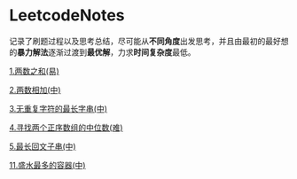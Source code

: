 # LeetcodeNotes
记录了刷题过程以及思考总结，尽可能从**不同角度**出发思考，并且由最初的最好想的**暴力解法**逐渐过渡到**最优解**，力求**时间复杂度**最低。

[1.两数之和(易)](https://github.com/Einsgates/LeetcodeNotes/blob/master/1.%E4%B8%A4%E6%95%B0%E4%B9%8B%E5%92%8C(%E6%98%93).md)

[2.两数相加(中)](https://github.com/Einsgates/LeetcodeNotes/blob/master/2.%E4%B8%A4%E6%95%B0%E7%9B%B8%E5%8A%A0(%E4%B8%AD).md)

[3.无重复字符的最长字串(中)](https://github.com/Einsgates/LeetcodeNotes/blob/master/3.%E6%97%A0%E9%87%8D%E5%A4%8D%E5%AD%97%E7%AC%A6%E7%9A%84%E6%9C%80%E9%95%BF%E5%AD%97%E4%B8%B2.md)

[4.寻找两个正序数组的中位数(难)](https://github.com/Einsgates/LeetcodeNotes/blob/master/4.%E5%AF%BB%E6%89%BE%E4%B8%A4%E4%B8%AA%E6%AD%A3%E5%BA%8F%E6%95%B0%E7%BB%84%E7%9A%84%E4%B8%AD%E4%BD%8D%E6%95%B0(%E9%9A%BE).md)

[5.最长回文子串(中)](https://github.com/Einsgates/LeetcodeNotes/blob/master/5.%E6%9C%80%E9%95%BF%E5%9B%9E%E6%96%87%E5%AD%90%E4%B8%B2.md)

[11.盛水最多的容器(中)](https://github.com/Einsgates/LeetcodeNotes/blob/master/11.%E7%9B%9B%E6%9C%80%E5%A4%9A%E6%B0%B4%E7%9A%84%E5%AE%B9%E5%99%A8.md)